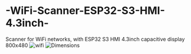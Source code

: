# -WiFi-Scanner-ESP32-S3-HMI-4.3inch-
Scanner for WiFi networks, with  ESP32 S3 HMI 4.3inch capacitive display 800x480
![wifi](https://user-images.githubusercontent.com/1875591/213272726-f861fbb9-6b46-4ef7-9dc7-ae464f994539.jpg)
![Dimensions](https://user-images.githubusercontent.com/1875591/213272730-833c4824-6a6d-4721-ab65-a73f90b136dc.png)
